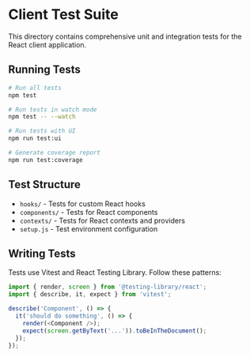 # Client Test Suite

This directory contains comprehensive unit and integration tests for the React client application.

## Running Tests

```bash
# Run all tests
npm test

# Run tests in watch mode
npm test -- --watch

# Run tests with UI
npm run test:ui

# Generate coverage report
npm run test:coverage
```

## Test Structure

- `hooks/` - Tests for custom React hooks
- `components/` - Tests for React components
- `contexts/` - Tests for React contexts and providers
- `setup.js` - Test environment configuration

## Writing Tests

Tests use Vitest and React Testing Library. Follow these patterns:

```javascript
import { render, screen } from '@testing-library/react';
import { describe, it, expect } from 'vitest';

describe('Component', () => {
  it('should do something', () => {
    render(<Component />);
    expect(screen.getByText('...')).toBeInTheDocument();
  });
});
```